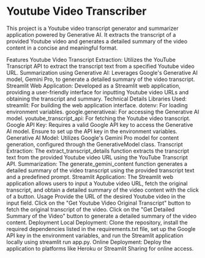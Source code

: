 # Youtube Video Transcriber
This project is a Youtube video transcript generator and summarizer application powered by Generative AI. It extracts the transcript of a provided Youtube video and generates a detailed summary of the video content in a concise and meaningful format.

Features
Youtube Video Transcript Extraction: Utilizes the YouTube Transcript API to extract the transcript text from a specified Youtube video URL.
Summarization using Generative AI: Leverages Google's Generative AI model, Gemini Pro, to generate a detailed summary of the video transcript.
Streamlit Web Application: Developed as a Streamlit web application, providing a user-friendly interface for inputting Youtube video URLs and obtaining the transcript and summary.
Technical Details
Libraries Used:
streamlit: For building the web application interface.
dotenv: For loading environment variables.
google.generativeai: For accessing the Generative AI model.
youtube_transcript_api: For fetching the Youtube video transcript.
Google API Key: Requires a valid Google API key to access the Generative AI model. Ensure to set up the API key in the environment variables.
Generative AI Model: Utilizes Google's Gemini Pro model for content generation, configured through the GenerativeModel class.
Transcript Extraction: The extract_transcript_details function extracts the transcript text from the provided Youtube video URL using the YouTube Transcript API.
Summarization: The generate_gemini_content function generates a detailed summary of the video transcript using the provided transcript text and a predefined prompt.
Streamlit Application: The Streamlit web application allows users to input a Youtube video URL, fetch the original transcript, and obtain a detailed summary of the video content with the click of a button.
Usage
Provide the URL of the desired Youtube video in the input field.
Click on the "Get Youtube Video Original Transcript" button to fetch the original transcript of the video.
Click on the "Get Detailed Summary of the Video" button to generate a detailed summary of the video content.
Deployment
Local Deployment: Clone the repository, install the required dependencies listed in the requirements.txt file, set up the Google API key in the environment variables, and run the Streamlit application locally using streamlit run app.py.
Online Deployment: Deploy the application to platforms like Heroku or Streamlit Sharing for online access.
